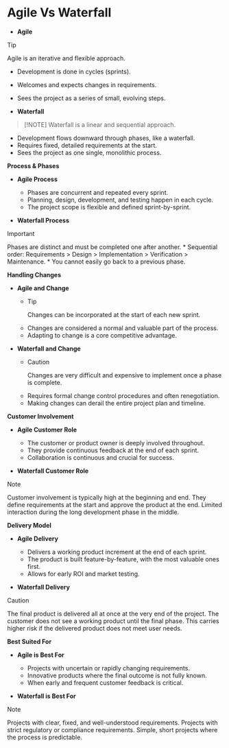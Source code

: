# Agile Vs Waterfall
*   **Agile**
> [!TIP]
> Agile is an iterative and flexible approach.
*   Development is done in cycles (sprints).
*   Welcomes and expects changes in requirements.
*   Sees the project as a series of small, evolving steps.

*   **Waterfall**
>  [!NOTE]
>  Waterfall is a linear and sequential approach.
*   Development flows downward through phases, like a waterfall.
*   Requires fixed, detailed requirements at the start.
*   Sees the project as one single, monolithic process.

**Process & Phases**

*   **Agile Process**
    *   Phases are concurrent and repeated every sprint.
    *   Planning, design, development, and testing happen in each cycle.
    *   The project scope is flexible and defined sprint-by-sprint.

*   **Waterfall Process**
> [!IMPORTANT]
> Phases are distinct and must be completed one after another.
    *   Sequential order: Requirements > Design > Implementation > Verification > Maintenance.
    *   You cannot easily go back to a previous phase.

**Handling Changes**

*   **Agile and Change**
    *   > [!TIP]
        > Changes can be incorporated at the start of each new sprint.
    *   Changes are considered a normal and valuable part of the process.
    *   Adapting to change is a core competitive advantage.

*   **Waterfall and Change**
    *   > [!CAUTION]
        > Changes are very difficult and expensive to implement once a phase is complete.
    *   Requires formal change control procedures and often renegotiation.
    *   Making changes can derail the entire project plan and timeline.

**Customer Involvement**

*   **Agile Customer Role**
    *   The customer or product owner is deeply involved throughout.
    *   They provide continuous feedback at the end of each sprint.
    *   Collaboration is continuous and crucial for success.

*   **Waterfall Customer Role**
> [!NOTE]
> Customer involvement is typically high at the beginning and end.
> They define requirements at the start and approve the product at the end.
> Limited interaction during the long development phase in the middle.

**Delivery Model**

*   **Agile Delivery**
    *   Delivers a working product increment at the end of each sprint.
    *   The product is built feature-by-feature, with the most valuable ones first.
    *   Allows for early ROI and market testing.

*   **Waterfall Delivery**
> [!CAUTION]
> The final product is delivered all at once at the very end of the project.
> The customer does not see a working product until the final phase.
> This carries higher risk if the delivered product does not meet user needs.

**Best Suited For**

*   **Agile is Best For**
    *   Projects with uncertain or rapidly changing requirements.
    *   Innovative products where the final outcome is not fully known.
    *   When early and frequent customer feedback is critical.

*   **Waterfall is Best For**
  > [!NOTE]
  > Projects with clear, fixed, and well-understood requirements.
  > Projects with strict regulatory or compliance requirements.
  > Simple, short projects where the process is predictable.

